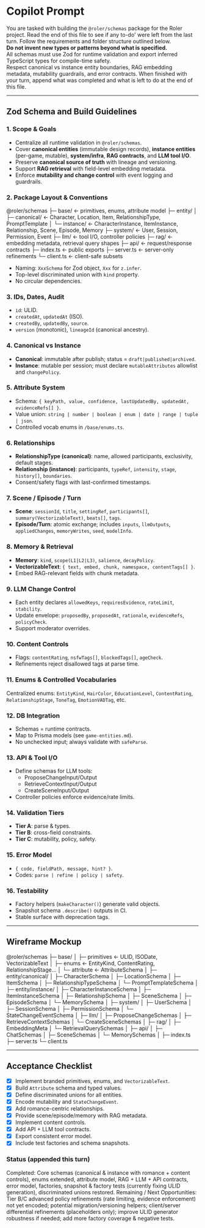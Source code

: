 # Copilot Prompt

You are tasked with building the `@roler/schemas` package for the Roler project.
Read the end of this file to see if any to-do' were left from the last turn.
Follow the requirements and folder structure outlined below.  
**Do not invent new types or patterns beyond what is specified.**  
All schemas must use Zod for runtime validation and export inferred TypeScript types for compile-time safety.  
Respect canonical vs instance entity boundaries, RAG embedding metadata, mutability guardrails, and error contracts.
When finished with your turn, append what was completed and what is left to do at the end of this file.

---

## Zod Schema and Build Guidelines

### 1. Scope & Goals

- Centralize all runtime validation in `@roler/schemas`.
- Cover **canonical entities** (immutable design records), **instance entities** (per-game, mutable), **system/infra**, **RAG contracts**, and **LLM tool I/O**.
- Preserve **canonical source of truth** with lineage and versioning.
- Support **RAG retrieval** with field-level embedding metadata.
- Enforce **mutability and change control** with event logging and guardrails.

### 2. Package Layout & Conventions

@roler/schemas
├─ base/ ← primitives, enums, attribute model
├─ entity/
│ ├─ canonical/ ← Character, Location, Item, RelationshipType, PromptTemplate
│ └─ instance/ ← CharacterInstance, ItemInstance, Relationship, Scene, Episode, Memory
├─ system/ ← User, Session, Permission, Event
├─ llm/ ← tool I/O, controller policies
├─ rag/ ← embedding metadata, retrieval query shapes
├─ api/ ← request/response contracts
├─ index.ts ← public exports
├─ server.ts ← server-only refinements
└─ client.ts ← client-safe subsets

- Naming: `XxxSchema` for Zod object, `Xxx` for `z.infer`.
- Top-level discriminated union with `kind` property.
- No circular dependencies.

### 3. IDs, Dates, Audit

- `id`: ULID.  
- `createdAt`, `updatedAt` (ISO).  
- `createdBy`, `updatedBy`, `source`.  
- `version` (monotonic), `lineageId` (canonical ancestry).  

### 4. Canonical vs Instance

- **Canonical**: immutable after publish; status = `draft|published|archived`.  
- **Instance**: mutable per session; must declare `mutableAttributes` allowlist and `changePolicy`.  

### 5. Attribute System

- Schema: `{ keyPath, value, confidence, lastUpdatedBy, updatedAt, evidenceRefs[] }`.  
- Value union: `string | number | boolean | enum | date | range | tuple | json`.  
- Controlled vocab enums in `/base/enums.ts`.  

### 6. Relationships

- **RelationshipType (canonical)**: name, allowed participants, exclusivity, default stages.  
- **Relationship (instance)**: participants, `typeRef`, `intensity`, `stage`, `history[]`, `boundaries`.  
- Consent/safety flags with last-confirmed timestamps.  

### 7. Scene / Episode / Turn

- **Scene**: `sessionId`, `title`, `settingRef`, `participants[]`, `summary(VectorizableText)`, `beats[]`, `tags`.  
- **Episode/Turn**: atomic exchange; includes `inputs`, `llmOutputs`, `appliedChanges`, `memoryWrites`, `seed`, `modelInfo`.  

### 8. Memory & Retrieval

- **Memory**: `kind`, `scope(L1|L2|L3)`, `salience`, `decayPolicy`.  
- **VectorizableText**: `{ text, embed, chunk, namespace, contentTags[] }`.  
- Embed RAG-relevant fields with chunk metadata.  

### 9. LLM Change Control

- Each entity declares `allowedKeys`, `requiresEvidence`, `rateLimit`, `stability`.  
- Update envelope: `proposedBy`, `proposedAt`, `rationale`, `evidenceRefs`, `policyCheck`.  
- Support moderator overrides.  

### 10. Content Controls

- Flags: `contentRating`, `nsfwTags[]`, `blockedTags[]`, `ageCheck`.  
- Refinements reject disallowed tags at parse time.  

### 11. Enums & Controlled Vocabularies

Centralized enums: `EntityKind`, `HairColor`, `EducationLevel`, `ContentRating`, `RelationshipStage`, `ToneTag`, `EmotionVADTag`, etc.  

### 12. DB Integration

- Schemas = runtime contracts.  
- Map to Prisma models (see `game-entities.md`).  
- No unchecked input; always validate with `safeParse`.  

### 13. API & Tool I/O

- Define schemas for LLM tools:  
  - ProposeChangeInput/Output  
  - RetrieveContextInput/Output  
  - CreateSceneInput/Output  
- Controller policies enforce evidence/rate limits.  

### 14. Validation Tiers

- **Tier A**: parse & types.  
- **Tier B**: cross-field constraints.  
- **Tier C**: mutability, policy, safety.  

### 15. Error Model

- `{ code, fieldPath, message, hint? }`.  
- Codes: `parse | refine | policy | safety`.  

### 16. Testability

- Factory helpers (`makeCharacter()`) generate valid objects.  
- Snapshot schema `.describe()` outputs in CI.  
- Stable surface with deprecation tags.  

---

## Wireframe Mockup

@roler/schemas
├─ base/
│ ├─ primitives ← ULID, ISODate, VectorizableText
│ ├─ enums ← EntityKind, ContentRating, RelationshipStage...
│ └─ attribute ← AttributeSchema
│
├─ entity/canonical/
│ ├─ CharacterSchema
│ ├─ LocationSchema
│ ├─ ItemSchema
│ ├─ RelationshipTypeSchema
│ └─ PromptTemplateSchema
│
├─ entity/instance/
│ ├─ CharacterInstanceSchema
│ ├─ ItemInstanceSchema
│ ├─ RelationshipSchema
│ ├─ SceneSchema
│ ├─ EpisodeSchema
│ └─ MemorySchema
│
├─ system/
│ ├─ UserSchema
│ ├─ SessionSchema
│ ├─ PermissionSchema
│ └─ StateChangeEventSchema
│
├─ llm/
│ ├─ ProposeChangeSchemas
│ ├─ RetrieveContextSchemas
│ └─ CreateSceneSchemas
│
├─ rag/
│ ├─ EmbeddingMeta
│ └─ RetrievalQuerySchemas
│
├─ api/
│ ├─ ChatSchemas
│ ├─ SceneSchemas
│ └─ MemorySchemas
│
├─ index.ts
├─ server.ts
└─ client.ts

---

## Acceptance Checklist

- [x] Implement branded primitives, enums, and `VectorizableText`.  
- [x] Build `Attribute` schema and typed values.  
- [x] Define discriminated unions for all entities.  
- [x] Encode mutability and `StateChangeEvent`.  
- [x] Add romance-centric relationships.  
- [x] Provide scene/episode/memory with RAG metadata.  
- [x] Implement content controls.  
- [x] Add API + LLM tool contracts.  
- [x] Export consistent error model.  
- [x] Include test factories and schema snapshots.

### Status (appended this turn)

Completed: Core schemas (canonical & instance with romance + content controls), enums extended, attribute model, RAG + LLM + API contracts, error model, factories, snapshot & factory tests (currently fixing ULID generation), discriminated unions restored.
Remaining / Next Opportunities: Tier B/C advanced policy refinements (rate limiting, evidence enforcement) not yet encoded; potential migration/versioning helpers; client/server differential refinements (placeholders only); improve ULID generator robustness if needed; add more factory coverage & negative tests.
